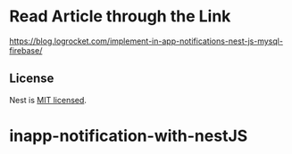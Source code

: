 <h1> Read Article through the Link </h1>

https://blog.logrocket.com/implement-in-app-notifications-nest-js-mysql-firebase/

## License

Nest is [MIT licensed](LICENSE).
# inapp-notification-with-nestJS
